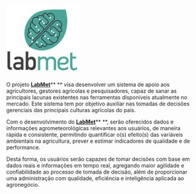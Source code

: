 # [![](/assets/logo.png)](http://www.labmet.com.br/)

O projeto [**LabMet**](http://www.labmet.com.br)** ** visa desenvolver um sistema de apoio aos agricultores, gestores agrícolas e pesquisadores, capaz de sanar as principais lacunas existentes nas ferramentas disponíveis atualmente no mercado. Este sistema tem por objetivo auxiliar nas tomadas de decisões gerenciais das principais culturas agrícolas do país.

Com o desenvolvimento do [**LabMet**](http://www.labmet.com.br)** **, serão oferecidos dados e informações agrometeorológicas relevantes aos usuários, de maneira rápida e consistente, permitindo quantificar o\(s\) efeito\(s\) das variáveis ambientais na agricultura, prever e estimar indicadores de qualidade e de performance.

Desta forma, os usuários serão capazes de tomar decisões com base em dados reais e informações em tempo real, agregando maior agilidade e confiabilidade ao processo de tomada de decisão, além de proporcionar uma administração com qualidade, eficiência e inteligência aplicada ao agronegócio.

































